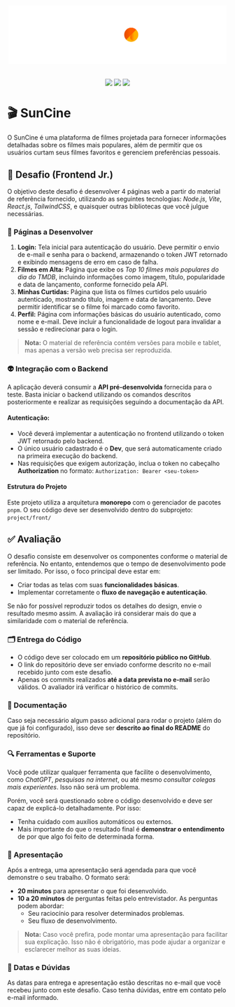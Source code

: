 <p align="center">
  <img src="./docs/img/SunCine.png" width="500" alt="SunCine Logo" />
</p>
</br>

<div align="center">
  <img src="https://img.shields.io/badge/Node.js-%23339933?style=for-the-badge&logo=nodedotjs&logoColor=white&labelColor=black" />
  <img src="https://img.shields.io/badge/React-61DAFB?style=for-the-badge&logo=react&logoColor=white&labelColor=black" />
  <img src="https://img.shields.io/badge/Docker-%232496ED?style=for-the-badge&logo=docker&logoColor=white&labelColor=black" />
</div>

# 🎬 SunCine
O SunCine é uma plataforma de filmes projetada para fornecer informações detalhadas sobre os filmes mais populares, além de permitir que os usuários curtam seus filmes favoritos e gerenciem preferências pessoais.

## 🎯 Desafio (Frontend Jr.)
O objetivo deste desafio é desenvolver 4 páginas web a partir do material de referência fornecido, utilizando as seguintes tecnologias: _Node.js_, _Vite_, _React.js_, _TailwindCSS_, e quaisquer outras bibliotecas que você julgue necessárias.

### 📝 Páginas a Desenvolver
1. **Login:** Tela inicial para autenticação do usuário. Deve permitir o envio de e-mail e senha para o backend, armazenando o token JWT retornado e exibindo mensagens de erro em caso de falha.
2. **Filmes em Alta:** Página que exibe os _Top 10 filmes mais populares do dia do TMDB_, incluindo informações como imagem, título, popularidade e data de lançamento, conforme fornecido pela API.
3. **Minhas Curtidas:** Página que lista os filmes curtidos pelo usuário autenticado, mostrando título, imagem e data de lançamento. Deve permitir identificar se o filme foi marcado como favorito.
4. **Perfil:** Página com informações básicas do usuário autenticado, como nome e e-mail. Deve incluir a funcionalidade de logout para invalidar a sessão e redirecionar para o login.

> **Nota:** O material de referência contém versões para mobile e tablet, mas apenas a versão web precisa ser reproduzida.

### 👽️ Integração com o Backend

A aplicação deverá consumir a **API pré-desenvolvida** fornecida para o teste. Basta iniciar o backend utilizando os comandos descritos posteriormente e realizar as requisições seguindo a documentação da API.

#### Autenticação:
- Você deverá implementar a autenticação no frontend utilizando o token JWT retornado pelo backend.
- O único usuário cadastrado é o **Dev**, que será automaticamente criado na primeira execução do backend.
- Nas requisições que exigem autorização, inclua o token no cabeçalho **Authorization** no formato: `Authorization: Bearer <seu-token>`

#### Estrutura do Projeto
Este projeto utiliza a arquitetura **monorepo** com o gerenciador de pacotes `pnpm`. O seu código deve ser desenvolvido dentro do subprojeto: `project/front/`

## ✅ Avaliação 
O desafio consiste em desenvolver os componentes conforme o material de referência. No entanto, entendemos que o tempo de desenvolvimento pode ser limitado. Por isso, o foco principal deve estar em:

- Criar todas as telas com suas **funcionalidades básicas**.
- Implementar corretamente o **fluxo de navegação e autenticação**.

Se não for possível reproduzir todos os detalhes do design, envie o resultado mesmo assim. A avaliação irá considerar mais do que a similaridade com o material de referência.

### 🗂️ Entrega do Código
- O código deve ser colocado em um **repositório público no GitHub**.
- O link do repositório deve ser enviado conforme descrito no e-mail recebido junto com este desafio.
- Apenas os commits realizados **até a data prevista no e-mail** serão válidos. O avaliador irá verificar o histórico de commits.

### 📝 Documentação
Caso seja necessário algum passo adicional para rodar o projeto (além do que já foi configurado), isso deve ser **descrito ao final do README** do repositório.

### 🔍 Ferramentas e Suporte

Você pode utilizar qualquer ferramenta que facilite o desenvolvimento, como _ChatGPT_, _pesquisas na internet_, ou até mesmo _consultar colegas mais experientes_. Isso não será um problema.

Porém, você será questionado sobre o código desenvolvido e deve ser capaz de explicá-lo detalhadamente. Por isso:
- Tenha cuidado com auxílios automáticos ou externos.
- Mais importante do que o resultado final é **demonstrar o entendimento** de por que algo foi feito de determinada forma.

### 📢 Apresentação
Após a entrega, uma apresentação será agendada para que você demonstre o seu trabalho. O formato será:
- **20 minutos** para apresentar o que foi desenvolvido.
- **10 a 20 minutos** de perguntas feitas pelo entrevistador. As perguntas podem abordar:
  - Seu raciocínio para resolver determinados problemas.
  - Seu fluxo de desenvolvimento.

> **Nota:** Caso você prefira, pode montar uma apresentação para facilitar sua explicação. Isso não é obrigatório, mas pode ajudar a organizar e esclarecer melhor as suas ideias.

### 📅 Datas e Dúvidas
As datas para entrega e apresentação estão descritas no e-mail que você recebeu junto com este desafio. Caso tenha dúvidas, entre em contato pelo e-mail informado.
